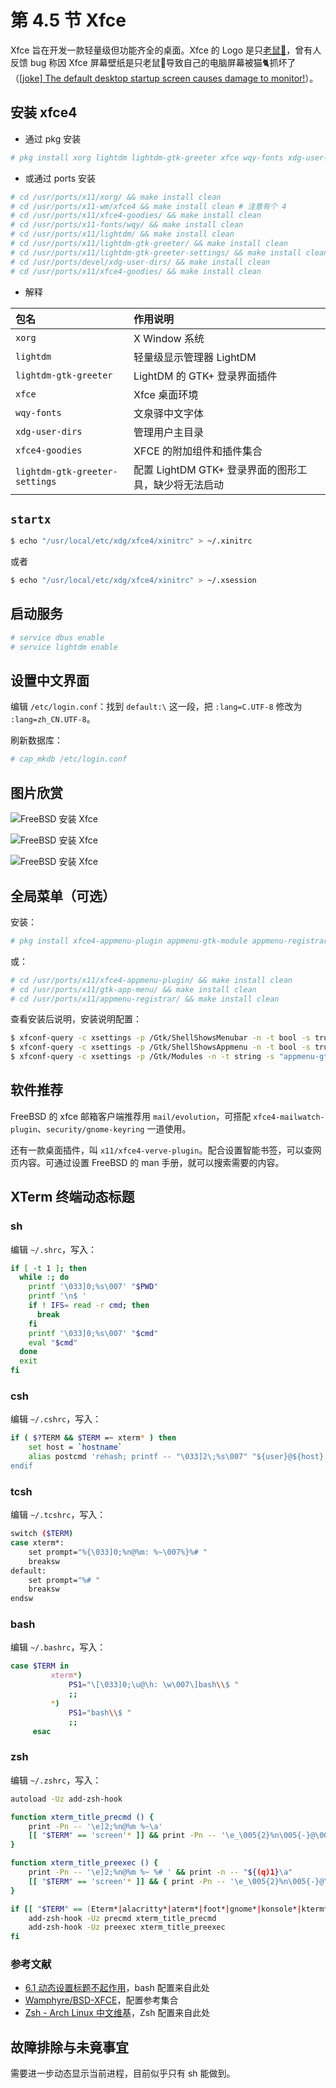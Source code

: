 # 第 4.5 节 Xfce

Xfce 旨在开发一款轻量级但功能齐全的桌面。Xfce 的 Logo 是只[老鼠🐀](https://docs.xfce.org/faq#what_does_it_mean)，曾有人反馈 bug 称因 Xfce 屏幕壁纸是只老鼠🐀导致自己的电脑屏幕被猫🐈抓坏了（[\[joke\] The default desktop startup screen causes damage to monitor!](https://bugzilla.xfce.org/show_bug.cgi?id=12117)）。

## 安装 xfce4

- 通过 pkg 安装

```sh
# pkg install xorg lightdm lightdm-gtk-greeter xfce wqy-fonts xdg-user-dirs xfce4-goodies lightdm-gtk-greeter-settings
```

- 或通过 ports 安装

```sh
# cd /usr/ports/x11/xorg/ && make install clean
# cd /usr/ports/x11-wm/xfce4 && make install clean # 注意有个 4
# cd /usr/ports/x11/xfce4-goodies/ && make install clean
# cd /usr/ports/x11-fonts/wqy/ && make install clean
# cd /usr/ports/x11/lightdm/ && make install clean
# cd /usr/ports/x11/lightdm-gtk-greeter/ && make install clean
# cd /usr/ports/x11/lightdm-gtk-greeter-settings/ && make install clean
# cd /usr/ports/devel/xdg-user-dirs/ && make install clean 
# cd /usr/ports/x11/xfce4-goodies/ && make install clean
```

- 解释

| 包名                          | 作用说明                               |
|:-------------------------------|:------------------------------------|
| `xorg`                        |  X Window 系统|
| `lightdm`                     | 轻量级显示管理器 LightDM |
| `lightdm-gtk-greeter`         | LightDM 的 GTK+ 登录界面插件|
| `xfce`                        | Xfce 桌面环境 |
| `wqy-fonts`                   | 文泉驿中文字体|
| `xdg-user-dirs`               | 管理用户主目录 |
| `xfce4-goodies`               | XFCE 的附加组件和插件集合 |
| `lightdm-gtk-greeter-settings`| 配置 LightDM GTK+ 登录界面的图形工具，缺少将无法启动 |


## `startx`

```sh
$ echo "/usr/local/etc/xdg/xfce4/xinitrc" > ~/.xinitrc
```

或者

```sh
$ echo "/usr/local/etc/xdg/xfce4/xinitrc" > ~/.xsession
```


## 启动服务

```sh
# service dbus enable
# service lightdm enable
```

## 设置中文界面

编辑 `/etc/login.conf`：找到 `default:\` 这一段，把 `:lang=C.UTF-8` 修改为 `:lang=zh_CN.UTF-8`。

刷新数据库：

```sh
# cap_mkdb /etc/login.conf
```

## 图片欣赏

![FreeBSD 安装 Xfce](../.gitbook/assets/xfce1.png)

![FreeBSD 安装 Xfce](../.gitbook/assets/xfce2.png)

![FreeBSD 安装 Xfce](../.gitbook/assets/xfce3.png)

## 全局菜单（可选）

安装：

```sh
# pkg install xfce4-appmenu-plugin appmenu-gtk-module appmenu-registrar
```

或：

```sh
# cd /usr/ports/x11/xfce4-appmenu-plugin/ && make install clean
# cd /usr/ports/x11/gtk-app-menu/ && make install clean
# cd /usr/ports/x11/appmenu-registrar/ && make install clean
```

查看安装后说明，安装说明配置：

```sh
$ xfconf-query -c xsettings -p /Gtk/ShellShowsMenubar -n -t bool -s true
$ xfconf-query -c xsettings -p /Gtk/ShellShowsAppmenu -n -t bool -s true
$ xfconf-query -c xsettings -p /Gtk/Modules -n -t string -s "appmenu-gtk-module"
```

## 软件推荐

FreeBSD 的 xfce 邮箱客户端推荐用 `mail/evolution`，可搭配 `xfce4-mailwatch-plugin`、`security/gnome-keyring` 一道使用。

还有一款桌面插件，叫 `x11/xfce4-verve-plugin`。配合设置智能书签，可以查网页内容。可通过设置 FreeBSD 的 man 手册，就可以搜索需要的内容。


## XTerm 终端动态标题

### sh

编辑 `~/.shrc`，写入：

```sh
if [ -t 1 ]; then       
  while :; do
    printf '\033]0;%s\007' "$PWD"   
    printf '\n$ '
    if ! IFS= read -r cmd; then
      break
    fi
    printf '\033]0;%s\007' "$cmd"
    eval "$cmd"
  done
  exit
fi
```

### csh

编辑 `~/.cshrc`，写入：

```sh
if ( $?TERM && $TERM =~ xterm* ) then
    set host = `hostname`      
    alias postcmd 'rehash; printf -- "\033]2\;%s\007" "${user}@${host}: ${cwd}"
endif
```

### tcsh

编辑 `~/.tcshrc`，写入：

```sh
switch ($TERM)
case xterm*:
    set prompt="%{\033]0;%n@%m: %~\007%}%# "
    breaksw
default:
    set prompt="%# "
    breaksw
endsw 
```

### bash

编辑 `~/.bashrc`，写入：

```sh
case $TERM in
         xterm*)
             PS1="\[\033]0;\u@\h: \w\007\]bash\\$ "
             ;;
         *)
             PS1="bash\\$ "
             ;;
     esac
```

### zsh

编辑 `~/.zshrc`，写入：

```sh
autoload -Uz add-zsh-hook

function xterm_title_precmd () {
	print -Pn -- '\e]2;%n@%m %~\a'
	[[ "$TERM" == 'screen'* ]] && print -Pn -- '\e_\005{2}%n\005{-}@\005{5}%m\005{-} \005{+b 4}%~\005{-}\e\\'
}

function xterm_title_preexec () {
	print -Pn -- '\e]2;%n@%m %~ %# ' && print -n -- "${(q)1}\a"
	[[ "$TERM" == 'screen'* ]] && { print -Pn -- '\e_\005{2}%n\005{-}@\005{5}%m\005{-} \005{+b 4}%~\005{-} %# ' && print -n -- "${(q)1}\e\\"; }
}

if [[ "$TERM" == (Eterm*|alacritty*|aterm*|foot*|gnome*|konsole*|kterm*|putty*|rxvt*|screen*|wezterm*|tmux*|xterm*) ]]; then
	add-zsh-hook -Uz precmd xterm_title_precmd
	add-zsh-hook -Uz preexec xterm_title_preexec
fi
```

### 参考文献

- [6.1 动态设置标题不起作用](https://docs.oracle.com/cd/E19683-01/817-1951/6mhl8aiii/index.html)，bash 配置来自此处
- [Wamphyre/BSD-XFCE](https://github.com/Wamphyre/BSD-XFCE)，配置参考集合
- [Zsh - Arch Linux 中文维基](https://wiki.archlinuxcn.org/wiki/Zsh)，Zsh 配置来自此处

## 故障排除与未竟事宜

需要进一步动态显示当前进程，目前似乎只有 sh 能做到。

